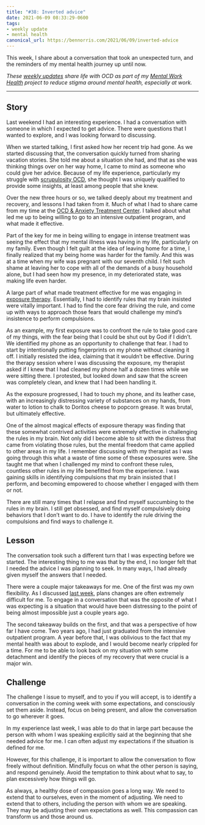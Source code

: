 ```yaml
---
title: "#38: Inverted advice"
date: 2021-06-09 08:33:29-0600
tags:
- weekly update
- mental health
canonical_url: https://bennorris.com/2021/06/09/inverted-advice
---
```


This week, I share about a conversation that took an unexpected turn, and the reminders of my mental health journey up until now.

_These [weekly updates](https://bennorris.com/tags/weekly-update/) share life with OCD as part of my [Mental Work Health](https://bennorris.com/mental-work-health) project to reduce stigma around mental health, especially at work._

***


## Story

Last weekend I had an interesting experience. I had a conversation with someone in which I expected to get advice. There were questions that I wanted to explore, and I was looking forward to discussing.

When we started talking, I first asked how her recent trip had gone. As we started discussing that, the conversation quickly turned from sharing vacation stories. She told me about a situation she had, and that as she was thinking things over on her way home, I came to mind as someone who could give her advice. Because of my life experience, particularly my struggle with [scrupulosity OCD](https://en.m.wikipedia.org/wiki/Scrupulosity), she thought I was uniquely qualified to provide some insights, at least among people that she knew.

Over the new three hours or so, we talked deeply about my treatment and recovery, and lessons I had taken from it. Much of what I had to share came from my time at the [OCD & Anxiety Treatment Center](https://www.theocdandanxietytreatmentcenter.com/). I talked about what led me up to being willing to go to an intensive outpatient program, and what made it effective.

Part of the key for me in being willing to engage in intense treatment was seeing the effect that my mental illness was having in my life, particularly on my family. Even though I felt guilt at the idea of leaving home for a time, I finally realized that my being home was harder for the family. And this was at a time when my wife was pregnant with our seventh child. I felt such shame at leaving her to cope with all of the demands of a busy household alone, but I had seen how my presence, in my deteriorated state, was making life even harder.

A large part of what made treatment effective for me was engaging in [exposure therapy](https://en.m.wikipedia.org/wiki/Exposure_therapy). Essentially, I had to identify rules that my brain insisted were vitally important. I had to find the core fear driving the rule, and come up with ways to approach those fears that would challenge my mind’s insistence to perform compulsions.

As an example, my first exposure was to confront the rule to take good care of my things, with the fear being that I could be shut out by God if I didn’t. We identified my phone as an opportunity to challenge that fear. I had to start by intentionally putting fingerprints on my phone without cleaning it off. I initially resisted the idea, claiming that it wouldn’t be effective. During the therapy session where I was discussing the exposure, my therapist asked if I knew that I had cleaned my phone half a dozen times while we were sitting there. I protested, but looked down and saw that the screen was completely clean, and knew that I had been handling it.

As the exposure progressed, I had to touch my phone, and its leather case, with an increasingly distressing variety of substances on my hands, from water to lotion to chalk to Doritos cheese to popcorn grease. It was brutal, but ultimately effective.

One of the almost magical effects of exposure therapy was finding that these somewhat contrived activities were extremely effective in challenging the rules in my brain. Not only did I become able to sit with the distress that came from violating those rules, but the mental freedom that came applied to other areas in my life. I remember discussing with my therapist as I was going through this what a waste of time some of these exposures were. She taught me that when I challenged my mind to confront these rules, countless other rules in my life benefitted from the experience. I was gaining skills in identifying compulsions that my brain insisted that I perform, and becoming empowered to choose whether I engaged with them or not.

There are still many times that I relapse and find myself succumbing to the rules in my brain. I still get obsessed, and find myself compulsively doing behaviors that I don’t want to do. I have to identify the rule driving the compulsions and find ways to challenge it.


## Lesson

The conversation took such a different turn that I was expecting before we started. The interesting thing to me was that by the end, I no longer felt that I needed the advice I was planning to seek. In many ways, I had already given myself the answers that I needed.

There were a couple major takeaways for me. One of the first was my own flexibility. As I discussed [last week](https://bennorris.com/2021/06/04/plan-changes), plans changes are often extremely difficult for me. To engage in a conversation that was the opposite of what I was expecting is a situation that would have been distressing to the point of being almost impossible just a couple years ago.

The second takeaway builds on the first, and that was a perspective of how far I have come. Two years ago, I had just graduated from the intensive outpatient program. A year before that, I was oblivious to the fact that my mental health was about to explode, and I would become nearly crippled for a time. For me to be able to look back on my situation with some detachment and identify the pieces of my recovery that were crucial is a major win.


## Challenge

The challenge I issue to myself, and to you if you will accept, is to identify a conversation in the coming week with some expectations, and consciously set them aside. Instead, focus on being present, and allow the conversation to go wherever it goes.

In my experience last week, I was able to do that in large part because the person with whom I was speaking explicitly said at the beginning that she needed advice for me. I can often adjust my expectations if the situation is defined for me.

However, for this challenge, it is important to allow the conversation to flow freely without definition. Mindfully focus on what the other person is saying, and respond genuinely. Avoid the temptation to think about what to say, to plan excessively how things will go.

As always, a healthy dose of compassion goes a long way. We need to extend that to ourselves, even in the moment of adjusting. We need to extend that to others, including the person with whom we are speaking. They may be adjusting their own expectations as well. This compassion can transform us and those around us.

